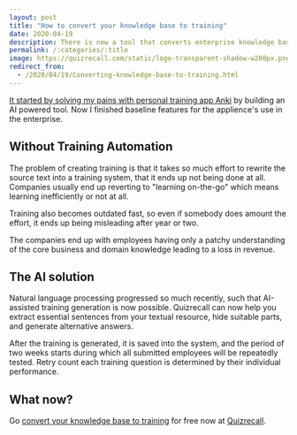 ```yaml
---
layout: post
title: "How to convert your knowledge base to training"
date: 2020-04-19
description: There is now a tool that converts enterprise knowledge base (Confluence, Notino, Google Doc) to a onboarding training.
permalink: /:categories/:title
image: https://quizrecall.com/static/logo-transparent-shadow-w200px.png 
redirect_from:
  - /2020/04/19/Converting-knowledge-base-to-training.html
---
```


[It started by solving my pains with personal training app Anki](/2019/11/02/Quizrecall-Learn-any-text-with-automatically-generated-quiz.html) by building an AI powered tool.
Now I finished baseline features for the applience's use in the enterprise.


## Without Training Automation

The problem of creating training is that it takes so much effort to rewrite the source text into a training system, that it ends up not being done at all. Companies usually end up reverting to "learning on-the-go" which means learning inefficiently or not at all.

Training also becomes outdated fast, so even if somebody does amount the effort, it ends up being misleading after year or two.

The companies end up with employees having only a patchy understanding of the core business and domain knowledge leading to a loss in revenue.


## The AI solution

Natural language processing progressed so much recently, such that AI-assisted training generation is now possible. Quizrecall can now help you extract essential sentences from your textual resource, hide suitable parts, and generate alternative answers.

After the training is generated, it is saved into the system, and the period of two weeks starts during which all submitted employees will be repeatedly tested. Retry count each training question is determined by their individual performance.

## What now?
Go [convert your knowledge base to training](https://quizrecall.com) for free now at [Quizrecall](https://quizrecall.com).

